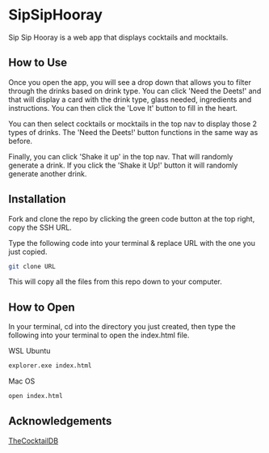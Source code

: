 # SipSipHooray
Sip Sip Hooray is a web app that displays cocktails and mocktails. 

## How to Use
Once you open the app, you will see a drop down that allows you to filter through the drinks based on drink type. You can click 'Need the Deets!' and that will display a card with the drink type, glass needed, ingredients and instructions. You can then click the 'Love It' button to fill in the heart.

You can then select cocktails or mocktails in the top nav to display those 2 types of drinks. The 'Need the Deets!' button functions in the same way as before.

Finally, you can click 'Shake it up' in the top nav. That will randomly generate a drink. If you click the 'Shake it Up!' button it will randomly generate another drink.

## Installation
Fork and clone the repo by clicking the green code button at the top right, copy the SSH URL.

Type the following code into your terminal & replace URL with the one you just copied.

```bash
git clone URL
```

This will copy all the files from this repo down to your computer.

## How to Open
In your terminal, cd into the directory you just created, then type the following into your terminal to open the index.html file.

WSL Ubuntu

```bash
explorer.exe index.html
```

Mac OS

```bash
open index.html
```

## Acknowledgements

[TheCocktailDB](https://www.thecocktaildb.com/)
